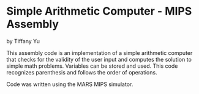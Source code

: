 # Simple Arithmetic Computer - MIPS Assembly
by Tiffany Yu

This assembly code is an implementation of a simple arithmetic computer that checks
for the validity of the user input and computes the solution to simple math problems. 
Variables can be stored and used. This code recognizes parenthesis and follows the order
of operations. 

Code was written using the MARS MIPS simulator. 
